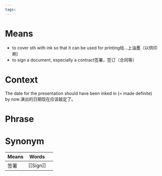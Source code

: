 ```yaml
---
tags:
---
```

# Means
- to cover sth with ink so that it can be used for printing给…上油墨（以供印刷）
-  to sign a document, especially a contract签署，签订（合同等）
# Context
The date for the presentation should have been inked in (= made definite) by now.演出的日期现在应该敲定了。
# Phrase

# Synonym
| Means | Words    |     |
| ----- | -------- | --- |
| 签署    | [[Sign]] |     |
